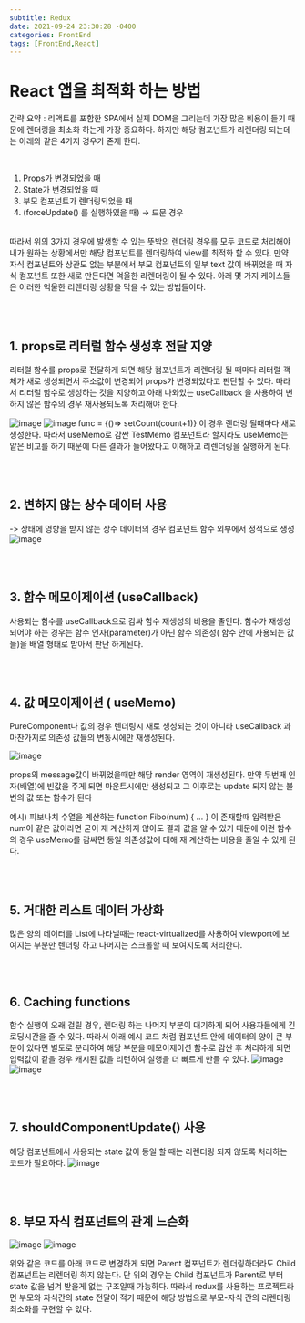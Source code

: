 ```yaml
---
subtitle: Redux
date: 2021-09-24 23:30:28 -0400
categories: FrontEnd
tags: [FrontEnd,React]
---
```


# React 앱을 최적화 하는 방법

간략 요약 : 리액트를 포함한 SPA에서 실제 DOM을 그리는데 가장 많은 비용이 들기 때문에 렌더링을 최소화 하는게 가장 중요하다.
하지만 해당 컴포넌트가 리렌더링 되는데는 아래와 같은 4가지 경우가 존재 한다.

<br>

1. Props가 변경되었을 때
2. State가 변경되었을 때
3. 부모 컴포넌트가 렌더링되었을 때
4. (forceUpdate() 를 실행하였을 때) -> 드문 경우

<br>
따라서 위의 3가지 경우에 발생할 수 있는 뜻밖의 렌더링 경우를 모두 코드로 처리해야 내가 원하는 상황에서만 해당 컴포넌트를 렌더링하여 view를 최적화 할 수 있다. 만약 자식 컴포넌트와 상관도 없는 부분에서 부모 컴포넌트의 일부 text 값이 바뀌었을 때 자식 컴포넌트 또한 새로 만든다면 억울한 리렌더링이 될 수 있다. 아래 몇 가지 케이스들은 이러한 억울한 리렌더링 상황을 막을 수 있는 방법들이다.

<br><br>

## 1. props로 리터럴 함수 생성후 전달 지양
리터럴 함수를 props로 전달하게 되면 해당 컴포넌트가 리렌더링 될 때마다 리터럴 객체가 새로 생성되면서 주소값이 변경되어 props가 변경되었다고 판단할 수 있다. 따라서 리터럴 함수로 생성하는 것을 지양하고 아래 나와있는 useCallback 을 사용하여 변하지 않은 함수의 경우 재사용되도록 처리해야 한다.

![image](https://user-images.githubusercontent.com/29361653/134708845-e1b4346a-3532-4617-9cd9-bf8554ad4233.png)
![image](https://user-images.githubusercontent.com/29361653/134713462-6c037864-b2b9-4a9c-9c53-762e07d181e6.png)
func = {()=> setCount(count+1)}  이 경우 렌더링 될때마다 새로 생성한다. 따라서 useMemo로 감싼 TestMemo 컴포넌트라 할지라도 useMemo는 얕은 비교를 하기 때문에 다른 결과가 들어왔다고 이해하고 리렌더링을 실행하게 된다.

<br><br>

## 2. 변하지 않는 상수 데이터 사용
-> 상태에 영향을 받지 않는 상수 데이터의 경우 컴포넌트 함수 외부에서 정적으로 생성
![image](https://user-images.githubusercontent.com/29361653/134709118-6cd217ac-44f4-4a67-bdc3-9164984cd974.png)

<br><br>

## 3. 함수 메모이제이션 (useCallback)
사용되는 함수를 useCallback으로 감싸 함수 재생성의 비용을 줄인다. 함수가 재생성되어야 하는 경우는 함수 인자(parameter)가 아닌 함수 의존성( 함수 안에 사용되는 값들)을 배열 형태로 받아서 판단 하게된다.

<br><br>

## 4. 값 메모이제이션 ( useMemo)
PureComponent나 값의 경우 렌더링시 새로 생성되는 것이 아니라 useCallback 과 마찬가지로 의존성 값들의 변동시에만 재생성된다. 

![image](https://user-images.githubusercontent.com/29361653/134710406-8007d209-63c1-4f62-a514-b6d3f04b1e02.png)

props의 message값이 바뀌었을때만 해당 render 영역이 재생성된다. 만약 두번째 인자(배열)에 빈값을 주게 되면 마운트시에만 생성되고 그 이후로는 update 되지 않는 불변의 값 또는 함수가 된다

예시) 피보나치 수열을 계산하는 function Fibo(num) { ... } 이 존재할때 입력받은 num이 같은 값이라면 굳이 재 계산하지 않아도 결과 값을 알 수 있기 때문에 이런 함수의 경우 useMemo를 감싸면 동일 의존성값에 대해 재 계산하는 비용을 줄일 수 있게 된다.

<br><br>


## 5. 거대한 리스트 데이터 가상화
 많은 양의 데이터를 List에 나타낼때는 react-virtualized를 사용하여 viewport에 보여지는 부분만 렌더링 하고 나머지는 스크롤할 때 보여지도록 처리한다.

<br><br>

## 6. Caching functions
함수 실행이 오래 걸릴 경우, 렌더링 하는 나머지 부분이 대기하게 되어 사용자들에게 긴 로딩시간을 줄 수 있다. 따라서 아래 예시 코드 처럼 컴포넌트 안에 데이터의 양이 큰 부분이 있다면 별도로 분리하여 해당 부분을 메모이제이션 함수로 감싼 후 처리하게 되면 입력값이 같을 경우 캐시된 값을 리턴하여 실행을 더 빠르게 만들 수 있다.
![image](https://user-images.githubusercontent.com/29361653/134712288-d23725ba-0438-4fa3-b74c-b1747e583702.png)
![image](https://user-images.githubusercontent.com/29361653/134712465-f0f4a3f0-72aa-44b3-9992-09bf716fa333.png)

<br><br>

## 7. shouldComponentUpdate() 사용
해당 컴포넌트에서 사용되는 state 값이 동일 할 때는 리렌더링 되지 않도록 처리하는 코드가 필요하다.
![image](https://user-images.githubusercontent.com/29361653/134713999-a73d5c23-66e7-4f1e-a0d0-ea7911aab96a.png)

<br><br>

## 8. 부모 자식 컴포넌트의 관계 느슨화
![image](https://user-images.githubusercontent.com/29361653/134714452-79cd9dcb-b4ea-412e-ab0a-ed839f2595c3.png)
![image](https://user-images.githubusercontent.com/29361653/134714465-102ec660-61c4-4d55-b221-69d8cddfacd4.png)

위와 같은 코드를 아래 코드로 변경하게 되면 Parent 컴포넌트가 렌더링하더라도 Child 컴포넌트는 리렌더링 하지 않는다. 단 위의 경우는 Child 컴포넌트가 Parent로 부터 state 값을 넘겨 받을게 없는 구조일때 가능하다. 따라서 redux를 사용하는 프로젝트라면 부모와 자식간의 state 전달이 적기 때문에 해당 방법으로 부모-자식 간의 리렌더링 최소화를 구현할 수 있다.
